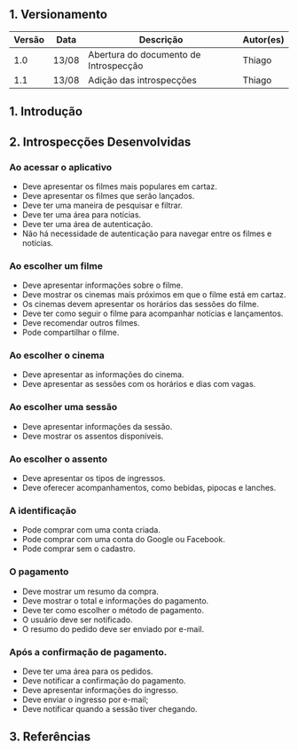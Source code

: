 ## 1. Versionamento

|Versão|Data|Descrição|Autor(es)|
|------|----|---------|---------|
|1.0|13/08|Abertura do documento de Introspecção|Thiago|
|1.1|13/08|Adição das introspecções|Thiago|

## 1. Introdução

## 2. Introspecções Desenvolvidas

### Ao acessar o aplicativo

- Deve apresentar os filmes mais populares em cartaz.
- Deve apresentar os filmes que serão lançados.
- Deve ter uma maneira de pesquisar e filtrar.
- Deve ter uma área para notícias.
- Deve ter uma área de autenticação.
- Não há necessidade de autenticação para navegar entre os filmes e notícias.

### Ao escolher um filme

- Deve apresentar informações sobre o filme.
- Deve mostrar os cinemas mais próximos em que o filme está em cartaz.
- Os cinemas devem apresentar os horários das sessões do filme.
- Deve ter como seguir o filme para acompanhar notícias e lançamentos.
- Deve recomendar outros filmes.
- Pode compartilhar o filme.

### Ao escolher o cinema

- Deve apresentar as informações do cinema.
- Deve apresentar as sessões com os horários e dias com vagas.

### Ao escolher uma sessão

- Deve apresentar informações da sessão.
- Deve mostrar os assentos disponíveis.

### Ao escolher o assento

- Deve apresentar os tipos de ingressos.
- Deve oferecer acompanhamentos, como bebidas, pipocas e lanches.

### A identificação

- Pode comprar com uma conta criada.
- Pode comprar com uma conta do Google ou Facebook.
- Pode comprar sem o cadastro.

### O pagamento

- Deve mostrar um resumo da compra.
- Deve mostrar o total e informações do pagamento.
- Deve ter como escolher o método de pagamento.
- O usuário deve ser notificado.
- O resumo do pedido deve ser enviado por e-mail.

### Após a confirmação de pagamento.

- Deve ter uma área para os pedidos.
- Deve notificar a confirmação do pagamento.
- Deve apresentar informações do ingresso.
- Deve enviar o ingresso por e-mail;
- Deve notificar quando a sessão tiver chegando.


## 3. Referências
